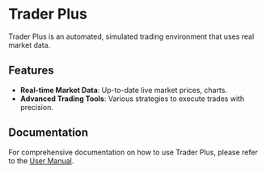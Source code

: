 # Trader Plus

Trader Plus is an automated, simulated trading environment that uses real market data. 

## Features

- **Real-time Market Data**: Up-to-date live market prices, charts.
- **Advanced Trading Tools**: Various strategies to execute trades with precision.

## Documentation

For comprehensive documentation on how to use Trader Plus, please refer to the [User Manual](./docs/user-manual.md).